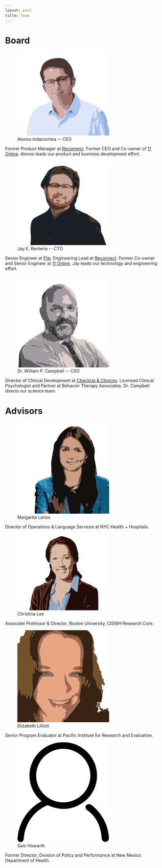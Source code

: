 ```yaml
---
layout: post
title: Team
---
```


# Board

<figure>
  <img alt="Alonso Indacochea" src="/assets/images/alonso-cartoon.png" />
  <figcaption>
    Alonso Indacochea -- CEO
  </figcaption>
</figure>

Former Product Manager at [Reconnect](https://reconnect.io).
Former CEO and Co-owner of [11 Online](https://11online.us).
Alonso leads our product and business development effort.

<figure>
  <img alt="Jay E. Renteria" src="/assets/images/jay-cartoon.png" />
  <figcaption>
    Jay E. Renteria -- CTO
  </figcaption>
</figure>

Senior Engineer at [Flip](https://flip.xyz).
Engineering Lead at [Reconnect](https://reconnect.io).
Former Co-owner and Senior Engineer at [11 Online](https://11online.us).
Jay leads our technology and engineering effort.

<figure>
  <img alt="Dr. William P. Campbell" src="/assets/images/william-cartoon.png" />
  <figcaption>
    Dr. William P. Campbell -- CSO
  </figcaption>
</figure>

Director of Clinical Development at [CheckUp & Choices](https://checkupandchoices.com).
Licensed Clinical Psychologist and Partner at Behavior Therapy Associates.
Dr. Campbell directs our science team.

# Advisors

<figure>
  <img alt="Margarita Larios" src="/assets/images/margarita-cartoon.png" />
  <figcaption>
    Margarita Larios
  </figcaption>
</figure>

Director of Operations & Language Services at NYC Health + Hospitals.

<figure>
  <img alt="Christina Lee" src="/assets/images/christina-cartoon.png" />
  <figcaption>
    Christina Lee
  </figcaption>
</figure>

Associate Professor & Director, Boston University, CISWH Research Core.

<figure>
  <img alt="Elizabeth Lilliott" src="/assets/images/liz-cartoon.png" />
  <figcaption>
    Elizabeth Lilliott
  </figcaption>
</figure>

Senior Program Evaluator at Pacific Institute for Research and Evaluation.

<figure>
  <img alt="Sam Howarth" src="/assets/images/sam-cartoon.png" />
  <figcaption>
    Sam Howarth
  </figcaption>
</figure>

Former Director, Division of Policy and Performance at New Mexico Department of Health.